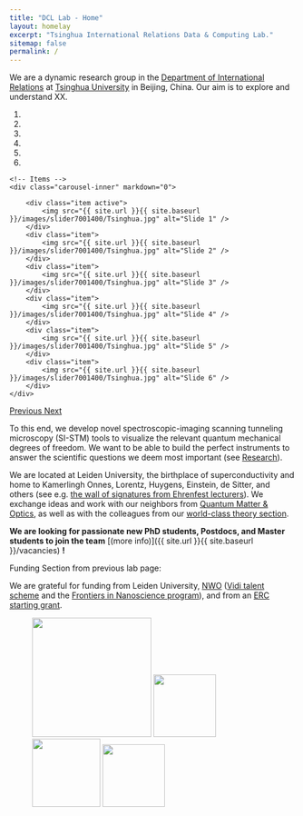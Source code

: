 ```yaml
---
title: "DCL Lab - Home"
layout: homelay
excerpt: "Tsinghua International Relations Data & Computing Lab."
sitemap: false
permalink: /
---
```


We are a dynamic research group in the [Department of International Relations](http://www.dir.tsinghua.edu.cn/) at [Tsinghua University](https://www.tsinghua.edu.cn/) in Beijing, China. Our aim is to explore and understand XX.

<div markdown="0" id="carousel" class="carousel slide" data-ride="carousel" data-interval="5000" data-pause="hover" >
    <!-- Menu -->
    <ol class="carousel-indicators">
        <li data-target="#carousel" data-slide-to="0" class="active"></li>
        <li data-target="#carousel" data-slide-to="1"></li>
        <li data-target="#carousel" data-slide-to="2"></li>
        <li data-target="#carousel" data-slide-to="3"></li>
        <li data-target="#carousel" data-slide-to="4"></li>
        <li data-target="#carousel" data-slide-to="5"></li>
    </ol>

    <!-- Items -->
    <div class="carousel-inner" markdown="0">

        <div class="item active">
            <img src="{{ site.url }}{{ site.baseurl }}/images/slider7001400/Tsinghua.jpg" alt="Slide 1" />
        </div>
        <div class="item">
            <img src="{{ site.url }}{{ site.baseurl }}/images/slider7001400/Tsinghua.jpg" alt="Slide 2" />
        </div>
        <div class="item">
            <img src="{{ site.url }}{{ site.baseurl }}/images/slider7001400/Tsinghua.jpg" alt="Slide 3" />
        </div>
        <div class="item">
            <img src="{{ site.url }}{{ site.baseurl }}/images/slider7001400/Tsinghua.jpg" alt="Slide 4" />
        </div>
        <div class="item">
            <img src="{{ site.url }}{{ site.baseurl }}/images/slider7001400/Tsinghua.jpg" alt="Slide 5" />
        </div>
        <div class="item">
            <img src="{{ site.url }}{{ site.baseurl }}/images/slider7001400/Tsinghua.jpg" alt="Slide 6" />
        </div>
    </div> 
  <a class="left carousel-control" href="#carousel" role="button" data-slide="prev">
    <span class="glyphicon glyphicon-chevron-left" aria-hidden="true"></span>
    <span class="sr-only">Previous</span>
  </a>
  <a class="right carousel-control" href="#carousel" role="button" data-slide="next">
    <span class="glyphicon glyphicon-chevron-right" aria-hidden="true"></span>
    <span class="sr-only">Next</span>
  </a>
</div>





To this end, we develop novel spectroscopic-imaging scanning tunneling microscopy (SI-STM) tools to visualize the relevant quantum mechanical degrees of freedom. We want to be able to build the perfect instruments to answer the  scientific questions we deem most important (see [Research](research)).

We are located at Leiden University, the birthplace of superconductivity and home to Kamerlingh Onnes, Lorentz, Huygens, Einstein, de Sitter, and others (see e.g. [the wall of signatures from Ehrenfest lecturers](https://www.lorentz.leidenuniv.nl/history/colloquium/muur_heel.html)). We exchange ideas and work with our neighbors from [Quantum Matter & Optics](http://www.physics.leidenuniv.nl/qo-home), as well as with the colleagues from our [world-class theory section](https://www.lorentz.leidenuniv.nl).

 **We are  looking for passionate new PhD students, Postdocs, and Master students to join the team** [(more info)]({{ site.url }}{{ site.baseurl }}/vacancies) **!**


Funding Section from previous lab page:

We are grateful for funding from Leiden University, [NWO](www.nwo.nl) ([Vidi talent scheme](http://www.nwo.nl/en/research-and-results/programmes/Talent+Scheme) and the [Frontiers in Nanoscience program](https://www.universiteitleiden.nl/en/research/research-projects/science/frontiers-of-nanoscience-nanofront)), and from an [ERC starting grant](https://erc.europa.eu/funding/starting-grants).

<figure class="fourth">
  <img src="{{ site.url }}{{ site.baseurl }}/images/logopic/tsinghua.jpeg" style="width: 210px">
  <img src="{{ site.url }}{{ site.baseurl }}/images/logopic/header.png" style="width: 110px">
  <img src="{{ site.url }}{{ site.baseurl }}/images/logopic/Logo_NWO.jpg" style="width: 120px">
  <img src="{{ site.url }}{{ site.baseurl }}/images/logopic/Logo_ERC.jpg" style="width: 110px">
</figure>






